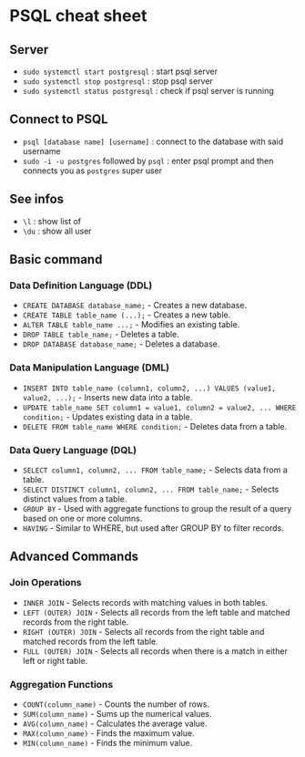 # PSQL cheat sheet

## Server

- `sudo systemctl start postgresql` : start psql server
- `sudo systemctl stop postgresql` : stop psql server
- `sudo systemctl status postgresql` : check if psql server is running

## Connect to PSQL

- `psql [database name] [username]` : connect to the database with said username
- `sudo -i -u postgres` followed by `psql` : enter psql prompt and then connects you as `postgres` super user

## See infos
- `\l` : show list of 
- `\du` : show all user

## Basic command
### Data Definition Language (DDL)
- `CREATE DATABASE database_name;` - Creates a new database.
- `CREATE TABLE table_name (...);` - Creates a new table.
- `ALTER TABLE table_name ...;` - Modifies an existing table.
- `DROP TABLE table_name;` - Deletes a table.
- `DROP DATABASE database_name;` - Deletes a database.

### Data Manipulation Language (DML)
- `INSERT INTO table_name (column1, column2, ...) VALUES (value1, value2, ...);` - Inserts new data into a table.
- `UPDATE table_name SET column1 = value1, column2 = value2, ... WHERE condition;` - Updates existing data in a table.
- `DELETE FROM table_name WHERE condition;` - Deletes data from a table.

### Data Query Language (DQL)
- `SELECT column1, column2, ... FROM table_name;` - Selects data from a table.
- `SELECT DISTINCT column1, column2, ... FROM table_name;` - Selects distinct values from a table.
- `GROUP BY` - Used with aggregate functions to group the result of a query based on one or more columns.
- `HAVING` - Similar to WHERE, but used after GROUP BY to filter records.

## Advanced Commands

### Join Operations
- `INNER JOIN` - Selects records with matching values in both tables.
- `LEFT (OUTER) JOIN` - Selects all records from the left table and matched records from the right table.
- `RIGHT (OUTER) JOIN` - Selects all records from the right table and matched records from the left table.
- `FULL (OUTER) JOIN` - Selects all records when there is a match in either left or right table.

### Aggregation Functions
- `COUNT(column_name)` - Counts the number of rows.
- `SUM(column_name)` - Sums up the numerical values.
- `AVG(column_name)` - Calculates the average value.
- `MAX(column_name)` - Finds the maximum value.
- `MIN(column_name)` - Finds the minimum value.